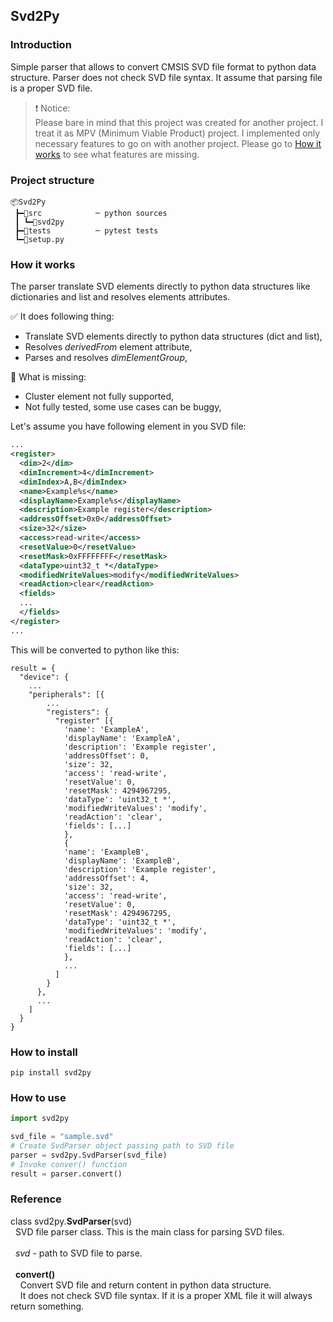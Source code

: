 ## Svd2Py

### Introduction
Simple parser that allows to convert CMSIS SVD file format to python data structure.
Parser does not check SVD file syntax. It assume that parsing file is a proper SVD file.

>:exclamation: Notice:<br>
>Please bare in mind that this project was created for another project. I treat it as MPV (Minimum Viable Product) project. I implemented only necessary features to go on with another project. Please go to [How it works](#how-it-works) to see what features are missing.

### Project structure
```
📦Svd2Py
 ┣━📂src            ─ python sources
 ┃ ┗━📂svd2py
 ┣━📂tests          ─ pytest tests
 ┗━📜setup.py
```

### How it works
The parser translate SVD elements directly to python data structures like dictionaries and list and resolves elements attributes.

:white_check_mark: It does following thing:
 - Translate SVD elements directly to python data structures (dict and list),
 - Resolves *derivedFrom* element attribute,
 - Parses and resolves *dimElementGroup*,

:no_entry_sign: What is missing:
 - Cluster element not fully supported,
 - Not fully tested, some use cases can be buggy,

Let's assume you have following element in you SVD file:

```xml
...
<register>
  <dim>2</dim>
  <dimIncrement>4</dimIncrement>
  <dimIndex>A,B</dimIndex>
  <name>Example%s</name>
  <displayName>Example%s</displayName>
  <description>Example register</description>
  <addressOffset>0x0</addressOffset>
  <size>32</size>
  <access>read-write</access>
  <resetValue>0</resetValue>
  <resetMask>0xFFFFFFFF</resetMask>
  <dataType>uint32_t *</dataType>
  <modifiedWriteValues>modify</modifiedWriteValues>
  <readAction>clear</readAction>
  <fields>
  ...
  </fields>
</register>
...
```

This will be converted to python like this:
```
result = {
  "device": {
    ...
    "peripherals": [{
        ...
        "registers": {
          "register" [{
            'name': 'ExampleA',
            'displayName': 'ExampleA',
            'description': 'Example register',
            'addressOffset': 0,
            'size': 32,
            'access': 'read-write',
            'resetValue': 0,
            'resetMask': 4294967295,
            'dataType': 'uint32_t *',
            'modifiedWriteValues': 'modify',
            'readAction': 'clear',
            'fields': [...]
            },
            {
            'name': 'ExampleB',
            'displayName': 'ExampleB',
            'description': 'Example register',
            'addressOffset': 4,
            'size': 32,
            'access': 'read-write',
            'resetValue': 0,
            'resetMask': 4294967295,
            'dataType': 'uint32_t *',
            'modifiedWriteValues': 'modify',
            'readAction': 'clear',
            'fields': [...]
            },
            ...
          ]
        }
      },
      ...
    ]
  }
}
```

### How to install
``` shell
pip install svd2py
```

### How to use
```python
import svd2py

svd_file = "sample.svd"
# Create SvdParser object passing path to SVD file
parser = svd2py.SvdParser(svd_file)
# Invoke conver() function
result = parser.convert()
```

### Reference
class svd2py.**SvdParser**(svd)<br>
&nbsp;&nbsp;SVD file parser class. This is the main class for parsing SVD files.<br><br>
&nbsp;&nbsp;*svd* - path to SVD file to parse.<br><br>
&nbsp;&nbsp;**convert()**<br>
&nbsp;&nbsp;&nbsp;&nbsp;Convert SVD file and return content in python data structure.<br>
&nbsp;&nbsp;&nbsp;&nbsp;It does not check SVD file syntax. If it is a proper XML file it will always return something.
